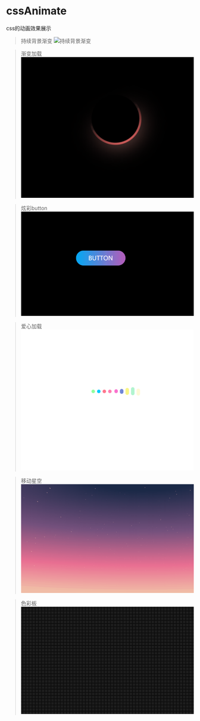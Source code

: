 # cssAnimate
css的动画效果展示

>持续背景渐变
![持续背景渐变](https://github.com/funny0628/cssAnimate/blob/master/image/%E6%B8%90%E5%8F%981.gif)

>渐变加载
![渐变加载](https://github.com/funny0628/cssAnimate/blob/master/image/%E5%8A%A0%E8%BD%BD.gif)

>炫彩button
![炫彩button](https://github.com/funny0628/cssAnimate/blob/master/image/button.gif)

>爱心加载
![爱心加载](https://github.com/funny0628/cssAnimate/blob/master/image/%E7%88%B1%E5%BF%83.gif)

>移动星空
![移动星空](https://github.com/funny0628/cssAnimate/blob/master/image/star.gif)

>色彩板
![色彩板](https://github.com/funny0628/cssAnimate/blob/master/image/%E8%89%B2%E5%BD%A9%E6%9D%BF.gif)

